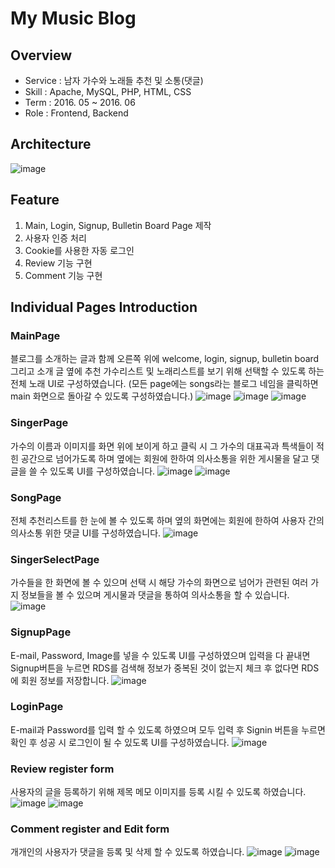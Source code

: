 # My Music Blog

## Overview
<ul>
<li>Service : 남자 가수와 노래들 추천 및 소통(댓글)</li>
<li>Skill : Apache, MySQL, PHP, HTML, CSS</li>
<li>Term : 2016. 05 ~ 2016. 06</li>
<li>Role : Frontend, Backend</li>
</ul>

## Architecture
![image](https://user-images.githubusercontent.com/21019088/49278340-d12f3000-f4c7-11e8-9c5b-50d3e330f46f.png)

## Feature
<ol>
<li>Main, Login, Signup, Bulletin Board Page 제작 </li>
<li>사용자 인증 처리</li>
<li>Cookie를 사용한 자동 로그인</li>
<li>Review 기능 구현</li>
<li>Comment 기능 구현</li>
</ol>

## Individual Pages Introduction
### MainPage
블로그를 소개하는 글과 함께 오른쪽 위에 welcome, login, signup, bulletin board 그리고 소개 글 옆에 추천 가수리스트 및 노래리스트를 보기 위해 선택할 수 있도록 하는 전체 노래 UI로 구성하였습니다. (모든 page에는 songs라는 블로그 네임을 클릭하면 main 화면으로 돌아갈 수 있도록 구성하였습니다.)
![image](https://user-images.githubusercontent.com/21019088/49278554-882bab80-f4c8-11e8-9291-3a864caf8441.png)
![image](https://user-images.githubusercontent.com/21019088/49278563-8bbf3280-f4c8-11e8-96d3-5febd6817627.png)
![image](https://user-images.githubusercontent.com/21019088/49278590-9974b800-f4c8-11e8-9c45-5e9f0847ecff.png)

### SingerPage
가수의 이름과 이미지를 화면 위에 보이게 하고 클릭 시 그 가수의 대표곡과 특색들이 적힌 공간으로 넘어가도록 하며 옆에는 회원에 한하여 의사소통을 위한 게시물을 달고 댓글을 쓸 수 있도록 UI를 구성하였습니다.
![image](https://user-images.githubusercontent.com/21019088/49278619-a98c9780-f4c8-11e8-88eb-b7b42cf3bcfd.png)
![image](https://user-images.githubusercontent.com/21019088/49278628-b01b0f00-f4c8-11e8-8b71-037e9325c3a6.png)

### SongPage
전체 추천리스트를 한 눈에 볼 수 있도록 하며 옆의 화면에는 회원에 한하여 사용자 간의 의사소통 위한 댓글 UI를 구성하였습니다.
![image](https://user-images.githubusercontent.com/21019088/49278673-d04ace00-f4c8-11e8-945b-e7435b3e2278.png)

### SingerSelectPage
가수들을 한 화면에 볼 수 있으며 선택 시 해당 가수의 화면으로 넘어가 관련된 여러 가지 정보들을 볼 수 있으며 게시물과 댓글을 통하여 의사소통을 할 수 있습니다.
![image](https://user-images.githubusercontent.com/21019088/49278720-f6706e00-f4c8-11e8-9554-23a2e049afd5.png)

### SignupPage
E-mail, Password, Image를 넣을 수 있도록 UI를 구성하였으며 입력을 다 끝내면 Signup버튼을 누르면 RDS를 검색해 정보가 중복된 것이 없는지 체크 후 없다면 RDS에 회원 정보를 저장합니다.
![image](https://user-images.githubusercontent.com/21019088/49278879-5b2bc880-f4c9-11e8-96f4-03f5d343b91f.png)

### LoginPage
E-mail과 Password를 입력 할 수 있도록 하였으며 모두 입력 후 Signin 버튼을 누르면 확인 후 성공 시 로그인이 될 수 있도록 UI를 구성하였습니다.
![image](https://user-images.githubusercontent.com/21019088/49278942-87474980-f4c9-11e8-8730-f77650ff063c.png)

### Review register form
사용자의 글을 등록하기 위해 제목 메모 이미지를 등록 시킬 수 있도록 하였습니다.
![image](https://user-images.githubusercontent.com/21019088/49278994-a80f9f00-f4c9-11e8-87fd-79fcb0b90265.png)
![image](https://user-images.githubusercontent.com/21019088/49279002-aba32600-f4c9-11e8-8e90-17b406084d38.png)

### Comment register and Edit form
개개인의 사용자가 댓글을 등록 및 삭제 할 수 있도록 하였습니다. 
![image](https://user-images.githubusercontent.com/21019088/49279311-7fd47000-f4ca-11e8-8936-6bfc9516e8e2.png)
![image](https://user-images.githubusercontent.com/21019088/49279321-86fb7e00-f4ca-11e8-9f6a-ee7c1e218d36.png)

